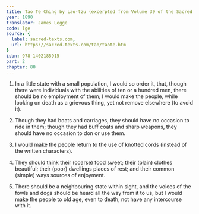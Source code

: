 ```yaml
---
title: Tao Te Ching by Lao-tzu (excerpted from Volume 39 of the Sacred Books of the East.)
year: 1890
translator: James Legge
code: lge
source: {
  label: sacred-texts.com,
  url: https://sacred-texts.com/tao/taote.htm
}
isbn: 978-1402185915
part: 2
chapter: 80
---
```

1. In a little state with a small population, I would so order it, that, though there were individuals with the abilities of ten or a hundred men, there should be no employment of them; I would make the people, while looking on death as a grievous thing, yet not remove elsewhere (to avoid it). 

2. Though they had boats and carriages, they should have no occasion to ride in them; though they had buff coats and sharp weapons, they should have no occasion to don or use them. 

3. I would make the people return to the use of knotted cords (instead of the written characters). 

4. They should think their (coarse) food sweet; their (plain) clothes beautiful; their (poor) dwellings places of rest; and their common (simple) ways sources of enjoyment. 

5. There should be a neighbouring state within sight, and the voices of the fowls and dogs should be heard all the way from it to us, but I would make the people to old age, even to death, not have any intercourse with it.